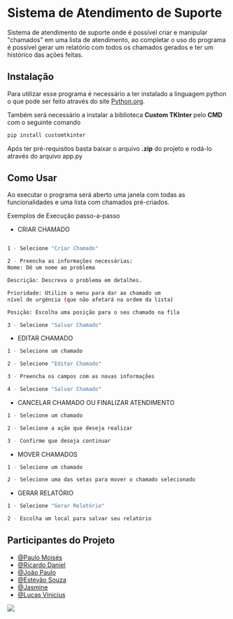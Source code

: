 
# Sistema de Atendimento de Suporte

Sistema de atendimento de suporte onde é possível criar e manipular "chamados" em uma lista de atendimento, ao completar o uso do programa é possível gerar um relatório com todos os chamados gerados e ter um histórico das ações feitas.




## Instalação
Para utilizar esse programa é necessário a ter instalado a linguagem python o que pode ser feito através do site [Python.org](https://www.python.org/downloads/).

Também será necessário a instalar a biblioteca **Custom TKInter** pelo **CMD** com o seguinte comando
```bash
pip install customtkinter
```

Após ter pré-requisitos basta baixar o arquivo **.zip** do projeto e rodá-lo através do arquivo app.py
## Como Usar

Ao executar o programa será aberto uma janela com todas as funcionalidades e uma lista com chamados pré-criados.

Exemplos de Execução passo-a-passo

- CRIAR CHAMADO
```bash

1 - Selecione "Criar Chamado"

2 - Preencha as informações necessárias: 
Nome: Dê um nome ao problema

Descrição: Descreva o problema em detalhes.

Prioridade: Utilize o menu para dar ao chamado um
nível de urgência (que não afetará na ordem da lista)

Posição: Escolha uma posição para o seu chamado na fila

3 - Selecione "Salvar Chamado"
```

- EDITAR CHAMADO
```bash
1 - Selecione um chamado

2 - Selecione "Editar Chamado"

3 - Preencha os campos com as novas informações

4 - Selecione "Salvar Chamado"
```

- CANCELAR CHAMADO OU FINALIZAR ATENDIMENTO
```bash
1 - Selecione um chamado

2 - Selecione a ação que deseja realizar

3 - Confirme que deseja continuar

```

- MOVER CHAMADOS
```bash
1 - Selecione um chamado

2 - Selecione uma das setas para mover o chamado selecionado
```

- GERAR RELATÓRIO
```bash
1 - Selecione "Gerar Relatório"

2 - Escolha um local para salvar seu relatório
```
## Participantes do Projeto

- [@Paulo Moisés]()
- [@Ricardo Daniel](https://www.github.com/RicardoDMAssis)
- [@João Paulo](https://www.github.com/joaodapopo)
- [@Estevão Souza](https://github.com/EstevaoSouza-ops)
- [@Jasmine](https://github.com/Jasmineggril)
- [@Lucas Vinicius](https://github.com/JamalBalanga)

![](https://itunes.apple.com/app/apple-store/id917932200?pt=39040802&ct=Media1GIFV2&mt=8)
